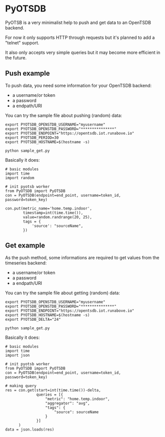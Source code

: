 PyOTSDB
===================
PyOTSB is a very minimalist help to push and get data to an OpenTSDB backend.

For now it only supports HTTP through requests but it's planned to add a "telnet" support.

It also only accepts very simple queries but it may become more efficient in the future.

Push example
-------------
To push data, you need some information for your OpenTSDB backend:

 - a username/or token 
 - a password
 - a endpath/URI

You can try the sample file about pushing (random) data:

    export PYOTSDB_OPENSTDB_USERNAME="myusername"
    export PYOTSDB_OPENSTDB_PASSWORD="***************"
    export PYOTSDB_ENDPOINT="https://opentsdb.iot.runabove.io"
    export PYOTSDB_PERIOD=30
    export PYOTSDB_HOSTNAME=$(hostname -s)
    
    python sample_get.py

Basically it does:

    # basic modules
    import time
    import random
    
    # init pyotsb worker
    from PyOTSDB import PyOTSDB
    con = PyOTSDB(endpoint=end_point, username=token_id, password=token_key)
    
    con.put(metric_name='home.temp.indoor',
            timestamp=int(time.time()),
            value=random.randrange(20, 25),
            tags = {
                'source': "sourceName",
            })
Get example
-------------
As the push method, some informations are required to get values from the timeseries backend:
 - a username/or token 
 - a password
 - a endpath/URI

You can try the sample file about getting (random) data:

    export PYOTSDB_OPENSTDB_USERNAME="myusername"
    export PYOTSDB_OPENSTDB_PASSWORD="***************"
    export PYOTSDB_ENDPOINT="https://opentsdb.iot.runabove.io"
    export PYOTSDB_HOSTNAME=$(hostname -s) 
    export PYOTSDB_DELTA="24"
    
    python sample_get.py

Basically it does:

    # basic modules
    import time
    import json

    # init pyotsb worker
    from PyOTSDB import PyOTSDB
    con = PyOTSDB(endpoint=end_point, username=token_id, password=token_key)
    
    # making query
    res = con.get(start=int(time.time())-delta,
                  queries = [{
                      "metric": "home.temp.indoor",
                      "aggregator": "avg",
                      "tags": {
                          "source": sourceName
                      }
                  }]
          )
    data = json.loads(res)

